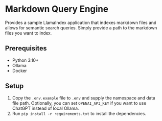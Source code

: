 # Markdown Query Engine

Provides a sample LlamaIndex application that indexes markdown files and allows for semantic search queries. Simply provide a path to the markdown files you want to index.

## Prerequisites
- Python 3.10+
- Ollama
- Docker

## Setup

1. Copy the `.env.example` file to `.env` and supply the namespace and data file path. Optionally, you can set `OPENAI_API_KEY` if you want to use ChatGPT instead of local Ollama.
2. Run `pip install -r requirements.txt` to install the dependencies.
